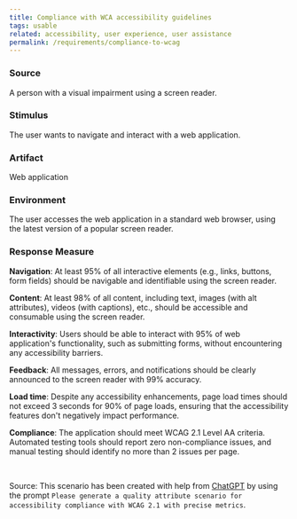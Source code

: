 ```yaml
---
title: Compliance with WCA accessibility guidelines
tags: usable
related: accessibility, user experience, user assistance
permalink: /requirements/compliance-to-wcag
---
```


<div class="quality-requirement" markdown="1">

### Source
A person with a visual impairment using a screen reader.

### Stimulus
The user wants to navigate and interact with a web application.

### Artifact
Web application

### Environment
The user accesses the web application in a standard web browser, using the latest version of a popular screen reader.

### Response Measure

**Navigation**: At least 95% of all interactive elements (e.g., links, buttons, form fields) should be navigable and identifiable using the screen reader.

**Content**: At least 98% of all content, including text, images (with alt attributes), videos (with captions), etc., should be accessible and consumable using the screen reader.

**Interactivity**: Users should be able to interact with 95% of web application's functionality, such as submitting forms, without encountering any accessibility barriers.

**Feedback**: All messages, errors, and notifications should be clearly announced to the screen reader with 99% accuracy.
    
**Load time**: Despite any accessibility enhancements, page load times should not exceed 3 seconds for 90% of page loads, ensuring that the accessibility features don't negatively impact performance.

**Compliance**: The application should meet WCAG 2.1 Level AA criteria. 
Automated testing tools should report zero non-compliance issues, and manual testing should identify no more than 2 issues per page.

</div><br>


Source: This scenario has been created with help from [ChatGPT](https://chat.openai.com) by using the prompt `Please generate a quality attribute scenario for accessibility compliance with WCAG 2.1 with precise metrics`.



